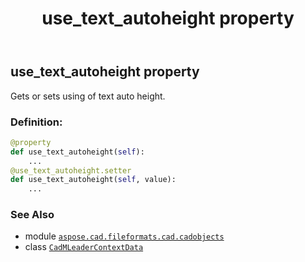 ﻿---
title: use_text_autoheight property
second_title: Aspose.CAD for Python via .NET API References
description: 
type: docs
weight: 920
url: /python-net/aspose.cad.fileformats.cad.cadobjects/cadmleadercontextdata/use_text_autoheight/
is_root: false
---

## use_text_autoheight property


Gets or sets using of text auto height.
### Definition:
```python
@property
def use_text_autoheight(self):
    ...
@use_text_autoheight.setter
def use_text_autoheight(self, value):
    ...
```

### See Also
* module [`aspose.cad.fileformats.cad.cadobjects`](../../)
* class [`CadMLeaderContextData`](/cad/python-net/aspose.cad.fileformats.cad.cadobjects/cadmleadercontextdata)
